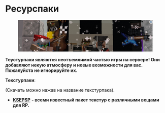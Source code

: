 # Ресурспаки

<figure><img src="../../.gitbook/assets/Снимок экрана 2024-05-04 124502.png" alt=""><figcaption></figcaption></figure>

**Теустурпаки являются неотъемлимой частью игры на сервере! Они добавляют некую атмосферу и новые возможности для вас. Пожалуйста не игнорируйте их.**

**Текстурпаки**:

(Скачать можно нажав на название текстурпака).

* [**KSEPSP**](https://vk.com/away.php?to=https%3A%2F%2Fwww.planetminecraft.com%2Ftexture-pack%2Fksepsp-v8-0%2F\&cc\_key=) **- всеми известный пакет текстур с различными вещами для RP.**
